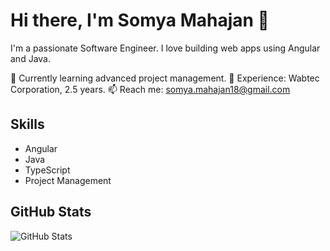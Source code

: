 # Hi there, I'm Somya Mahajan 👋

I'm a passionate Software Engineer. I love building web apps using Angular and Java.

🌱 Currently learning advanced project management.
💼 Experience: Wabtec Corporation, 2.5 years.
📫 Reach me: somya.mahajan18@gmail.com

## Skills
- Angular
- Java
- TypeScript
- Project Management

## GitHub Stats
![GitHub Stats](https://github-readme-stats.vercel.app/api?username=somyamahajan18&show_icons=true)

